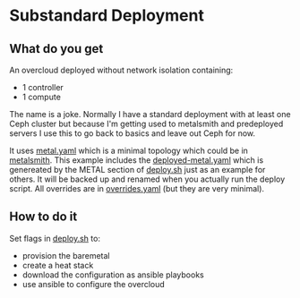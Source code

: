 # Substandard Deployment

## What do you get

An overcloud deployed without network isolation containing:

- 1 controller
- 1 compute

The name is a joke. Normally I have a standard deployment with at
least one Ceph cluster but because I'm getting used to metalsmith
and predeployed servers I use this to go back to basics and leave out
Ceph for now.

It uses [metal.yaml](metal.yaml) which is a minimal topology which
could be in [metalsmith](../metalsmith). This example includes the
[deployed-metal.yaml](deployed-metal.yaml) which is genereated by the 
METAL section of [deploy.sh](deploy.sh) just as an example for others.
It will be backed up and renamed when you actually run the deploy script.
All overrides are in [overrides.yaml](overrides.yaml) (but they are
very minimal).

## How to do it

Set flags in [deploy.sh](deploy.sh) to: 

- provision the baremetal
- create a heat stack
- download the configuration as ansible playbooks
- use ansible to configure the overcloud
